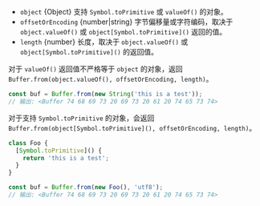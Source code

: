 <!-- YAML
added: v8.2.0
-->

* `object` {Object} 支持 `Symbol.toPrimitive` 或 `valueOf()` 的对象。
* `offsetOrEncoding` {number|string} 字节偏移量或字符编码，取决于 `object.valueOf()` 或 `object[Symbol.toPrimitive]()` 返回的值。
* `length` {number} 长度，取决于 `object.valueOf()` 或 `object[Symbol.toPrimitive]()` 的返回值。

对于 `valueOf()` 返回值不严格等于 `object` 的对象，返回 `Buffer.from(object.valueOf(), offsetOrEncoding, length)`。

```js
const buf = Buffer.from(new String('this is a test'));
// 输出: <Buffer 74 68 69 73 20 69 73 20 61 20 74 65 73 74>
```

对于支持 `Symbol.toPrimitive` 的对象，会返回 `Buffer.from(object[Symbol.toPrimitive](), offsetOrEncoding, length)`。

```js
class Foo {
  [Symbol.toPrimitive]() {
    return 'this is a test';
  }
}

const buf = Buffer.from(new Foo(), 'utf8');
// 输出: <Buffer 74 68 69 73 20 69 73 20 61 20 74 65 73 74>
```


